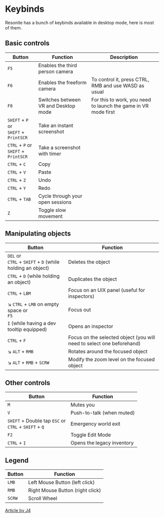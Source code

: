 # Keybinds

Resonite has a bunch of keybinds available in desktop mode, here is most of them.

## Basic controls

| Button                                   | Function                             | Description                                                    |
| ---------------------------------------- | ------------------------------------ | -------------------------------------------------------------- |
| `F5`                                     | Enables the third person camera      |
| `F6`                                     | Enables the freeform camera          | To control it, press CTRL, RMB and use WASD as usual           |
| `F8`                                     | Switches between VR and Desktop mode | For this to work, you need to launch the game in VR mode first |
| `SHIFT` + `P` or </br> `SHIFT` + `PrintSCR` | Take an instant screenshot           |
| `CTRL` + `P` or </br> `SHIFT` + `PrintSCR`  | Take a screenshot with timer         |
| `CTRL` + `C`                             | Copy                                 |
| `CTRL` + `V`                             | Paste                                |
| `CTRL` + `Z`                             | Undo                                 |
| `CTRL` + `Y`                             | Redo                                 |
| `CTRL` + `TAB`                           | Cycle through your open sessions     |
| `Z`                                      | Toggle slow movement                 |

## Manipulating objects

| Button                                                       | Function                                                              |
| ------------------------------------------------------------ | --------------------------------------------------------------------- |
| `DEL` or </br> `CTRL` + `SHIFT` + `D` (while holding an object) | Deletes the object                                                    |
| `CTRL` + `D` (while holding an object)                       | Duplicates the object                                                 |
| `CTRL` + `LBM`                                               | Focus on an UIX panel (useful for inspectors)                         |
| :arrow_lower_right: `CTRL` + `LMB` on empty space or </br> `F5`                   | Focus out                                                             |
| `I` (while having a dev tooltip equipped)                    | Opens an inspector                                                    |
| `CTRL` + `F`                                                 | Focus on the selected object (you will need to select one beforehand) |
| :arrow_lower_right:  `ALT` + `RMB`                                              | Rotates around the focused object                                     |
| :arrow_lower_right:  `ALT` + `RMB` + `SCRW`                                     | Modify the zoom level on the focused object                           |

## Other controls

| Button                                                  | Function                   |
| ------------------------------------------------------- | -------------------------- |
| `M`                                                     | Mutes you                  |
| `V`                                                     | Push-to-talk (when muted)  |
| `SHIFT` + Double tap `ESC` or </br> `CTRL` + `SHIFT` + `Q` | Emergency world exit       |
| `F2`                                                    | Toggle Edit Mode           |
| `CTRL` + `I`                                            | Opens the legacy inventory |

## Legend

| Button | Function                         |
| ------ | -------------------------------- |
| `LMB`  | Left Mouse Button (left click)   |
| `RMB`  | Right Mouse Button (right click) |
| `SCRW` | Scroll Wheel                     |

[Article by J4](../_template/usageTerms/J4Credit.md ':include')
